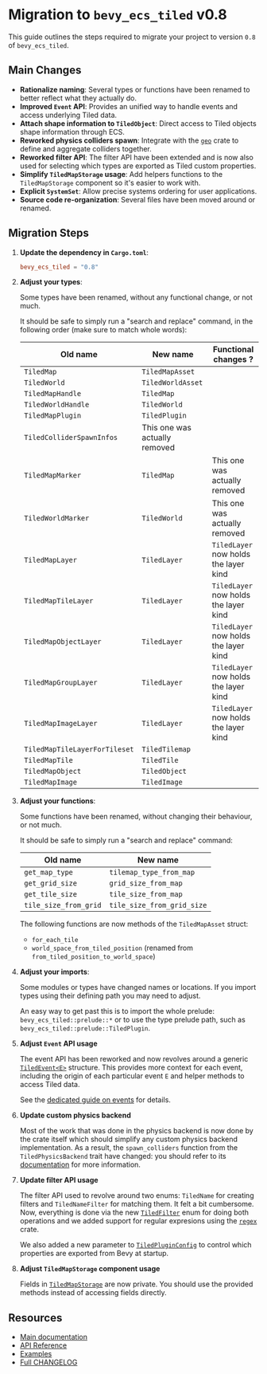 # Migration to `bevy_ecs_tiled` v0.8

This guide outlines the steps required to migrate your project to version `0.8` of `bevy_ecs_tiled`.

## Main Changes

- **Rationalize naming**: Several types or functions have been renamed to better reflect what they actually do.
- **Improved `Event` API**: Provides an unified way to handle events and access underlying Tiled data.
- **Attach shape information to `TiledObject`**: Direct access to Tiled objects shape information through ECS. 
- **Reworked physics colliders spawn**: Integrate with the [`geo`](https://github.com/georust/geo) crate to define and aggregate colliders together.
- **Reworked filter API**: The filter API have been extended and is now also used for selecting which types are exported as Tiled custom properties.
- **Simplify `TiledMapStorage` usage**: Add helpers functions to the `TiledMapStorage` component so it's easier to work with.
- **Explicit `SystemSet`**: Allow precise systems ordering for user applications.
- **Source code re-organization**: Several files have been moved around or renamed.

## Migration Steps

1. **Update the dependency in `Cargo.toml`**:

    ```toml
    bevy_ecs_tiled = "0.8"
    ```

2. **Adjust your types**:

    Some types have been renamed, without any functional change, or not much.

    It should be safe to simply run a "search and replace" command, in the following order (make sure to match whole words):

    | Old name | New name | Functional changes ? |
    |----------|----------|----------------------|
    | `TiledMap` | `TiledMapAsset` | |
    | `TiledWorld` | `TiledWorldAsset` | |
    | `TiledMapHandle` | `TiledMap` | |
    | `TiledWorldHandle` | `TiledWorld` | |
    | `TiledMapPlugin` | `TiledPlugin` | |
    | `TiledColliderSpawnInfos` | This one was actually removed | |
    | `TiledMapMarker` | `TiledMap`| This one was actually removed |
    | `TiledWorldMarker` | `TiledWorld` | This one was actually removed |
    | `TiledMapLayer` | `TiledLayer` | `TiledLayer` now holds the layer kind |
    | `TiledMapTileLayer` | `TiledLayer` | `TiledLayer` now holds the layer kind |
    | `TiledMapObjectLayer` | `TiledLayer` | `TiledLayer` now holds the layer kind |
    | `TiledMapGroupLayer` | `TiledLayer` | `TiledLayer` now holds the layer kind |
    | `TiledMapImageLayer` | `TiledLayer` | `TiledLayer` now holds the layer kind |
    | `TiledMapTileLayerForTileset` | `TiledTilemap` | |
    | `TiledMapTile` | `TiledTile` | |
    | `TiledMapObject` | `TiledObject` | |
    | `TiledMapImage` | `TiledImage` | |

3. **Adjust your functions**:

    Some functions have been renamed, without changing their behaviour, or not much.

    It should be safe to simply run a "search and replace" command:

    | Old name | New name |
    |----------|----------|
    | `get_map_type` | `tilemap_type_from_map` |
    | `get_grid_size` | `grid_size_from_map` |
    | `get_tile_size` | `tile_size_from_map` |
    | `tile_size_from_grid` | `tile_size_from_grid_size` |

    The following functions are now methods of the `TiledMapAsset` struct:

    - `for_each_tile`
    - `world_space_from_tiled_position` (renamed from `from_tiled_position_to_world_space`)

4. **Adjust your imports**:

    Some modules or types have changed names or locations.
    If you import types using their defining path you may need to adjust.

    An easy way to get past this is to import the whole prelude: `bevy_ecs_tiled::prelude::*` or to use the type prelude path, such as `bevy_ecs_tiled::prelude::TiledPlugin`.

5. **Adjust `Event` API usage**

    The event API has been reworked and now revolves around a generic [`TiledEvent<E>`](https://docs.rs/bevy_ecs_tiled/latest/bevy_ecs_tiled/tiled/event/struct.TiledEvent.html) structure.
    This provides more context for each event, including the origin of each particular event `E` and helper methods to access Tiled data.

    See the [dedicated guide on events](../design/map_events.md) for details.

6. **Update custom physics backend**

    Most of the work that was done in the physics backend is now done by the crate itself which should simplify any custom physics backend implementation.
    As a result, the `spawn_colliders` function from the `TiledPhysicsBackend` trait have changed: you should refer to its [documentation](https://docs.rs/bevy_ecs_tiled/latest/bevy_ecs_tiled/physics/backend/trait.TiledPhysicsBackend.html#tymethod.spawn_colliders) for more information.

7. **Update filter API usage**

    The filter API used to revolve around two enums: `TiledName` for creating filters and `TiledNameFilter` for matching them.
    It felt a bit cumbersome.  
    Now, everything is done via the new [`TiledFilter`](https://docs.rs/bevy_ecs_tiled/latest/bevy_ecs_tiled/tiled/filter/enum.TiledFilter.html) enum for doing both operations and we added support for regular expresions using the [`regex`](https://docs.rs/regex/latest/regex/) crate.

    We also added a new parameter to [`TiledPluginConfig`](https://docs.rs/bevy_ecs_tiled/latest/bevy_ecs_tiled/tiled/struct.TiledPluginConfig.html) to control which properties are exported from Bevy at startup.

8. **Adjust `TiledMapStorage` component usage**

    Fields in [`TiledMapStorage`](https://docs.rs/bevy_ecs_tiled/latest/bevy_ecs_tiled/tiled/map/storage/struct.TiledMapStorage.html) are now private.
    You should use the provided methods instead of accessing fields directly.

## Resources

- [Main documentation](../index.html)
- [API Reference](https://docs.rs/bevy_ecs_tiled/latest/bevy_ecs_tiled/)
- [Examples](https://github.com/adrien-bon/bevy_ecs_tiled/tree/main/examples/README.md)
- [Full CHANGELOG](https://github.com/adrien-bon/bevy_ecs_tiled/tree/main/CHANGELOG.md)
